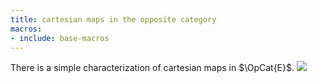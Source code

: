 ```yaml
---
title: cartesian maps in the opposite category
macros:
- include: base-macros
---
```


There is a simple characterization of cartesian maps in $\OpCat{E}$.
![](frct-0020)
